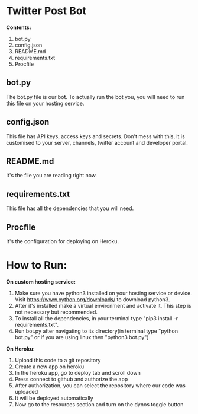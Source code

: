 ﻿# Twitter Post Bot
**Contents:**
 1. bot.py
 2. config.json
 3. README.md
 4. requirements.txt
 5. Procfile
 
 ## bot.py
 The bot.py file is our bot. To actually run the bot you, you will need to run this file on your hosting service.
 
 ## config.json
 This file has API keys, access keys and secrets. Don't mess with this, it is customised to your server, channels, twitter account and developer portal.
 
 ## README.md
 It's the file you are reading right now.

## requirements.txt
This file has all the dependencies that you will need.

## Procfile
It's the configuration for deploying on Heroku.

# How to Run:
 **On custom hosting service:**
 1. Make sure you have python3 installed on your hosting service or device. Visit https://www.python.org/downloads/ to download python3.
 2. After it's installed make a virtual environment and activate it. This step is not necessary but recommended.
 3. To install all the dependencies, in your terminal type "pip3 install -r requirements.txt".
 4. Run bot.py  after navigating to its directory(in terminal type "python bot.py" or if you are using linux then "python3 bot.py")

 **On Heroku:**
 1. Upload this code to a git repository
 2. Create a new app on heroku
 3. In the heroku app, go to deploy tab and scroll down
 4. Press connect to github and authorize the app
 5. After authorization, you can select the repository where our code was uploaded
 6. It will be deployed automatically
 7. Now go to the resources section and turn on the dynos toggle button